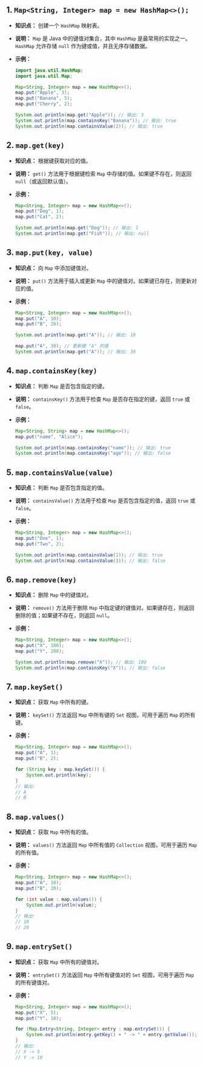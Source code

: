 ## 1. `Map<String, Integer> map = new HashMap<>();`

*   **知识点：** 创建一个 `HashMap` 映射表。
*   **说明：** `Map` 是 Java 中的键值对集合，其中 `HashMap` 是最常用的实现之一。`HashMap` 允许存储 `null` 作为键或值，并且无序存储数据。
*   **示例：**

    ```java
    import java.util.HashMap;
    import java.util.Map;

    Map<String, Integer> map = new HashMap<>();
    map.put("Apple", 3);
    map.put("Banana", 5);
    map.put("Cherry", 2);

    System.out.println(map.get("Apple")); // 输出: 3
    System.out.println(map.containsKey("Banana")); // 输出: true
    System.out.println(map.containsValue(2)); // 输出: true
    ```

## 2. `map.get(key)`

*   **知识点：** 根据键获取对应的值。
*   **说明：** `get()` 方法用于根据键检索 `Map` 中存储的值。如果键不存在，则返回 `null`（或返回默认值）。
*   **示例：**

    ```java
    Map<String, Integer> map = new HashMap<>();
    map.put("Dog", 1);
    map.put("Cat", 2);

    System.out.println(map.get("Dog")); // 输出: 1
    System.out.println(map.get("Fish")); // 输出: null
    ```

## 3. `map.put(key, value)`

*   **知识点：** 向 `Map` 中添加键值对。
*   **说明：** `put()` 方法用于插入或更新 `Map` 中的键值对。如果键已存在，则更新对应的值。
*   **示例：**

    ```java
    Map<String, Integer> map = new HashMap<>();
    map.put("A", 10);
    map.put("B", 20);

    System.out.println(map.get("A")); // 输出: 10

    map.put("A", 30); // 更新键 "A" 的值
    System.out.println(map.get("A")); // 输出: 30
    ```

## 4. `map.containsKey(key)`

*   **知识点：** 判断 `Map` 是否包含指定的键。
*   **说明：** `containsKey()` 方法用于检查 `Map` 是否存在指定的键，返回 `true` 或 `false`。
*   **示例：**

    ```java
    Map<String, String> map = new HashMap<>();
    map.put("name", "Alice");

    System.out.println(map.containsKey("name")); // 输出: true
    System.out.println(map.containsKey("age")); // 输出: false
    ```

## 5. `map.containsValue(value)`

*   **知识点：** 判断 `Map` 是否包含指定的值。
*   **说明：** `containsValue()` 方法用于检查 `Map` 是否包含指定的值，返回 `true` 或 `false`。
*   **示例：**

    ```java
    Map<String, Integer> map = new HashMap<>();
    map.put("One", 1);
    map.put("Two", 2);

    System.out.println(map.containsValue(1)); // 输出: true
    System.out.println(map.containsValue(3)); // 输出: false
    ```

## 6. `map.remove(key)`

*   **知识点：** 删除 `Map` 中的键值对。
*   **说明：** `remove()` 方法用于删除 `Map` 中指定键的键值对。如果键存在，则返回删除的值；如果键不存在，则返回 `null`。
*   **示例：**

    ```java
    Map<String, Integer> map = new HashMap<>();
    map.put("X", 100);
    map.put("Y", 200);

    System.out.println(map.remove("X")); // 输出: 100
    System.out.println(map.containsKey("X")); // 输出: false
    ```

## 7. `map.keySet()`

*   **知识点：** 获取 `Map` 中所有的键。
*   **说明：** `keySet()` 方法返回 `Map` 中所有键的 `Set` 视图，可用于遍历 `Map` 的所有键。
*   **示例：**

    ```java
    Map<String, Integer> map = new HashMap<>();
    map.put("A", 1);
    map.put("B", 2);

    for (String key : map.keySet()) {
        System.out.println(key);
    }
    // 输出:
    // A
    // B
    ```

## 8. `map.values()`

*   **知识点：** 获取 `Map` 中所有的值。
*   **说明：** `values()` 方法返回 `Map` 中所有值的 `Collection` 视图，可用于遍历 `Map` 的所有值。
*   **示例：**

    ```java
    Map<String, Integer> map = new HashMap<>();
    map.put("A", 10);
    map.put("B", 20);

    for (int value : map.values()) {
        System.out.println(value);
    }
    // 输出:
    // 10
    // 20
    ```

## 9. `map.entrySet()`

*   **知识点：** 获取 `Map` 中所有的键值对。
*   **说明：** `entrySet()` 方法返回 `Map` 中所有键值对的 `Set` 视图，可用于遍历 `Map` 的所有键值对。
*   **示例：**

    ```java
    Map<String, Integer> map = new HashMap<>();
    map.put("X", 5);
    map.put("Y", 10);

    for (Map.Entry<String, Integer> entry : map.entrySet()) {
        System.out.println(entry.getKey() + " -> " + entry.getValue());
    }
    // 输出:
    // X -> 5
    // Y -> 10
    ```
